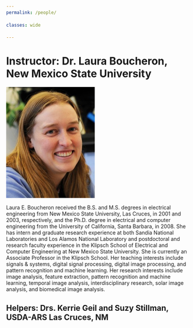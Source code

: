 ```yaml
---
permalink: /people/

classes: wide

---
```



# Instructor: Dr. Laura Boucheron, New Mexico State University

![photo of the instructor Dr Laura Boucheron](/assets/images/boucheron-240x300.jpg)

Laura E. Boucheron received the B.S. and M.S. degrees in electrical engineering from New Mexico State University, Las Cruces, in 2001 and 2003, respectively, and the Ph.D. degree in electrical and computer engineering from the University of California, Santa Barbara, in 2008. She has intern and graduate research experience at both Sandia National Laboratories and Los Alamos National Laboratory and postdoctoral and research faculty experience in the Klipsch School of Electrical and Computer Engineering at New Mexico State University. She is currently an Associate Professor in the Klipsch School. Her teaching interests include signals & systems, digital signal processing, digital image processing, and pattern recognition and machine learning. Her research interests include image analysis, feature extraction, pattern recognition and machine learning, temporal image analysis, interdisciplinary research, solar image analysis, and biomedical image analysis.


## Helpers: Drs. Kerrie Geil and Suzy Stillman, USDA-ARS Las Cruces, NM

